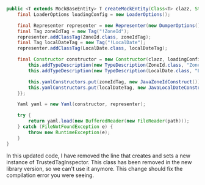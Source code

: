 ```java
public <T extends MockBaseEntity> T createMockEntity(Class<T> clazz, String path) {
    final LoaderOptions loadingConfig = new LoaderOptions();

    final Representer representer = new Representer(new DumperOptions());
    final Tag zoneIdTag = new Tag("!ZoneId");
    representer.addClassTag(ZoneId.class, zoneIdTag);
    final Tag localDateTag = new Tag("!LocalDate");
    representer.addClassTag(LocalDate.class, localDateTag);

    final Constructor constructor = new Constructor(clazz, loadingConfig) {{
        this.addTypeDescription(new TypeDescription(ZoneId.class, "ZoneId"));
        this.addTypeDescription(new TypeDescription(LocalDate.class, "LocalDate"));

        this.yamlConstructors.put(zoneIdTag, new JavaZoneIdConstruct());
        this.yamlConstructors.put(localDateTag, new JavaLocalDateConstruct());
    }};

    Yaml yaml = new Yaml(constructor, representer);

    try {
        return yaml.load(new BufferedReader(new FileReader(path)));
    } catch (FileNotFoundException e) {
        throw new RuntimeException(e);
    }
}
```
In this updated code, I have removed the line that creates and sets a new instance of TrustedTagInspector. This class has been removed in the new library version, so we can't use it anymore. This change should fix the compilation error you were seeing.